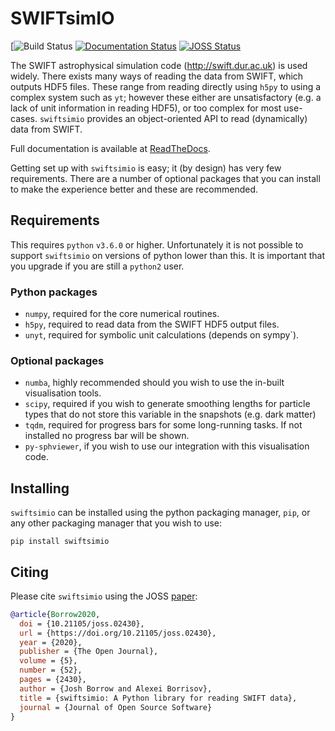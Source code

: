 SWIFTsimIO
==========

[![Build Status](https://github.com/swiftsim/swiftsimio/actions/workflows/pytest.yml/badge.svg)
[![Documentation Status](https://readthedocs.org/projects/swiftsimio/badge/?version=latest)](https://swiftsimio.readthedocs.io/en/latest/?badge=latest)
[![JOSS Status](https://joss.theoj.org/papers/e85c85f49b99389d98f9b6d81f090331/status.svg)](https://joss.theoj.org/papers/e85c85f49b99389d98f9b6d81f090331)


The SWIFT astrophysical simulation code (http://swift.dur.ac.uk) is used
widely. There exists many ways of reading the data from SWIFT, which outputs
HDF5 files. These range from reading directly using `h5py` to using a complex
system such as `yt`; however these either are unsatisfactory (e.g. a lack of
unit information in reading HDF5), or too complex for most use-cases. 
`swiftsimio` provides an object-oriented API to read (dynamically) data
from SWIFT.

Full documentation is available at [ReadTheDocs](http://swiftsimio.readthedocs.org).

Getting set up with `swiftsimio` is easy; it (by design) has very few
requirements. There are a number of optional packages that you can install
to make the experience better and these are recommended.


Requirements
------------

This requires `python` `v3.6.0` or higher. Unfortunately it is not
possible to support `swiftsimio` on versions of python lower than this.
It is important that you upgrade if you are still a `python2` user.

### Python packages


+ `numpy`, required for the core numerical routines.
+ `h5py`, required to read data from the SWIFT HDF5 output files.
+ `unyt`, required for symbolic unit calculations (depends on sympy`).

### Optional packages


+ `numba`, highly recommended should you wish to use the in-built visualisation
  tools.
+ `scipy`, required if you wish to generate smoothing lengths for particle types
  that do not store this variable in the snapshots (e.g. dark matter)
+ `tqdm`, required for progress bars for some long-running tasks. If not installed
  no progress bar will be shown.
+ `py-sphviewer`, if you wish to use our integration with this visualisation
  code.


Installing
----------

`swiftsimio` can be installed using the python packaging manager, `pip`,
or any other packaging manager that you wish to use:

`pip install swiftsimio`


Citing
------

Please cite `swiftsimio` using the JOSS [paper](https://joss.theoj.org/papers/10.21105/joss.02430):

```bibtex
@article{Borrow2020,
  doi = {10.21105/joss.02430},
  url = {https://doi.org/10.21105/joss.02430},
  year = {2020},
  publisher = {The Open Journal},
  volume = {5},
  number = {52},
  pages = {2430},
  author = {Josh Borrow and Alexei Borrisov},
  title = {swiftsimio: A Python library for reading SWIFT data},
  journal = {Journal of Open Source Software}
}
```

